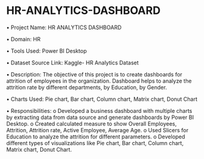 # HR-ANALYTICS-DASHBOARD
•	Project Name: HR ANALYTICS DASHBOARD

•	Domain: HR

•	Tools Used: Power BI Desktop

•	Dataset Source Link: Kaggle- HR Analytics Dataset

•	Description: The objective of this project is to create dashboards for attrition of employees in the organization. Dashboard helps to analyze the attrition rate by different departments, by Education, by Gender.

•	Charts Used: Pie chart, Bar chart, Column chart, Matrix chart, Donut Chart

•	Responsibilities:
o	Developed a business dashboard with multiple charts by extracting data from data source and generate dashboards by Power BI Desktop.
o	Created calculated measure to show Overall Employees, Attrition, Attrition rate, Active Employee, Average Age.
o	Used Slicers for Education to analyze the attrition for different parameters.
o	Developed different types of visualizations like Pie chart, Bar chart, Column chart, Matrix chart, Donut Chart.

